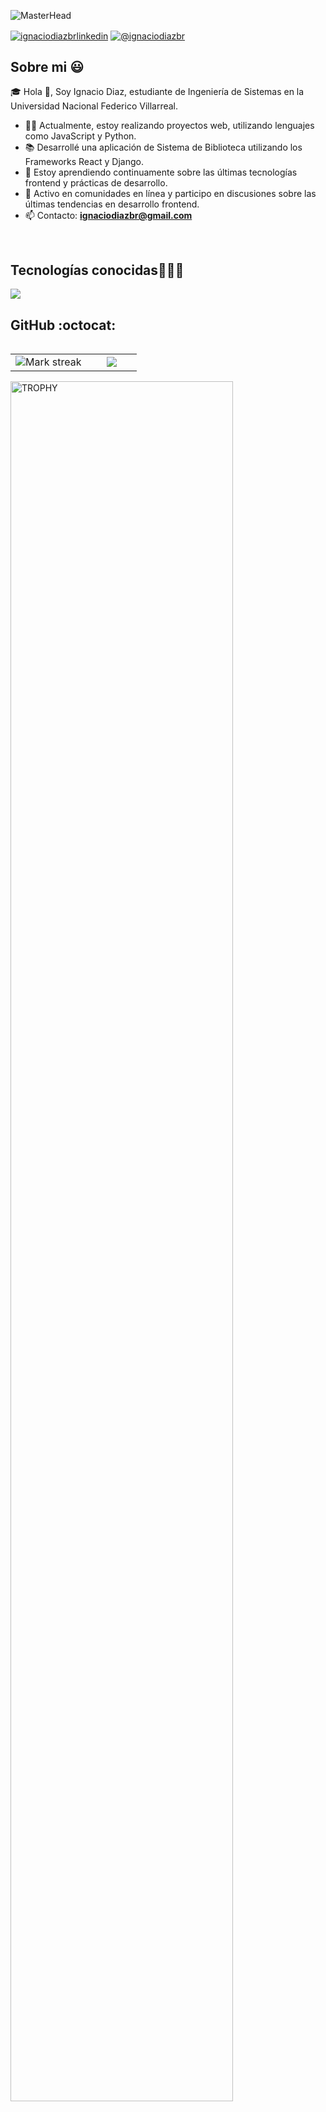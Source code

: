 ![MasterHead](https://i.imgur.com/Uf58jpH.png)
<!--<h1 align="center">Hola 👋, Soy Ignacio Diaz</h1>-->
<a href="https://linkedin.com/in/ignaciodiazbr" target="_blank"><img align="center" src="https://img.shields.io/badge/LinkedIn-0077B5?style=for-the-badge&logo=linkedin&logoColor=white" alt="ignaciodiazbrlinkedin"/></a>
<a href = "mailto:ignaciodiazbr@gmail.com" target="blank"><img align="center" src="https://img.shields.io/badge/Gmail-D14836?style=for-the-badge&logo=gmail&logoColor=white" alt="@ignaciodiazbr"  /></a>
  </p>
  
<h2>Sobre mi 😃</h2>
<!--Intro start-->

<!--<img align="right" alt="Coding" width="350" src="https://miro.medium.com/v2/resize:fit:679/1*yw0TnheAGN-LPneDaTlaxw.gif"/>-->
<p align="left">
🎓 Hola 👋, Soy Ignacio Diaz, estudiante de Ingeniería de Sistemas en la Universidad Nacional Federico Villarreal.
  
- 👨‍💻 Actualmente, estoy realizando proyectos web, utilizando lenguajes como JavaScript y Python.
- 📚 Desarrollé una aplicación de Sistema de Biblioteca utilizando los Frameworks React y Django.
- 🌱 Estoy aprendiendo continuamente sobre las últimas tecnologías frontend y prácticas de desarrollo.
- 🤝 Activo en comunidades en línea y participo en discusiones sobre las últimas tendencias en desarrollo frontend.
- 📫 Contacto: **ignaciodiazbr@gmail.com**
<!--Intro end-->
</p>
<br>
<h2 >Tecnologías conocidas👨🏻‍💻</h2>
<!--tech stack icons-->
<p align="left">
  <a href="https://skillicons.dev">
    <img src="https://skillicons.dev/icons?i=js,react,py,django,css,sass,html,bootstrap,nodejs,mysql,postgres,firebase,mongodb,git,github,docker,materialui,postman,vscode,vite,linux,gcp&perline=12" />
  </a>
</p>
<!-------------------------->
<h2>GitHub :octocat:</h2>
<!--- stats & Trophy (start) -->
<p align="center">
  <!--- stats (start) -->
<table align="left">
<tr border="none">
<td width="60%" align="center">

<!--  <img  align="center"  src="https://github-readme-stats.vercel.app/api?username=unsimpledev&theme=dark&show_icons=true&count_private=true" />
  <br></br> -->
  <img  title="🔥 Get streak stats for your profile at git.io/streak-stats" alt="Mark streak" src="https://github-readme-streak-stats.herokuapp.com/?user=ignaciodiazdev&theme=dark&hide_border=false" /> 
</td>

<td width="40%" align="center">

  <img  align="center"  src="https://github-readme-stats.anuraghazra1.vercel.app/api/top-langs/?username=ignaciodiazdev&theme=dark&hide_border=false&no-bg=true&no-frame=true&langs_count=3"/>
  <!---<img align="center" src="https://github-readme-stats.vercel.app/api/top-langs/?username=ignaciodiazdev&hide_progress=true&theme=dark&no-bg=true&no-frame=true&langs_count=10"/>-->
  </td>
</tr>
</table>
<!--- stats (end) -->

<!--- trophy (start) -->
<div align=left>
  <a href="https://github.com/ryo-ma/github-profile-trophy" title="Go to Source">
      <img align="center" width=84% src="https://github-profile-trophy.vercel.app/?username=ignaciodiazdev&theme=radical&row=1&column=7&margin-h=15&margin-w=5&no-bg=true" alt="TROPHY" />
    </a>
</div>
<!--- trophy (start) -->


</p>        
<!--- stats (end) -->
